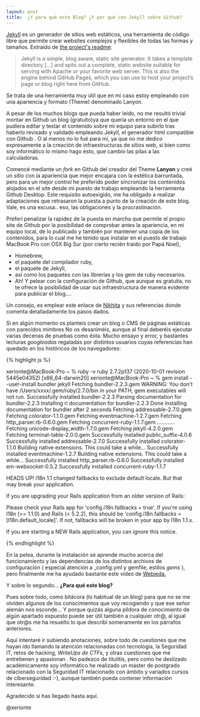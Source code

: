 ```yaml
---
layout: post
title:  ¿Y para qué este Blog? ¿Y por qué con Jekyll sobre Github?
---
```


[Jekyll](https://jekyllrb.com) es un generador de sitios web estáticos, una herramienta de código libre que permite crear websites complejos y flexibles de todas las formas y tamaños. Extraído de [the project's readme](https://github.com/mojombo/jekyll/blob/master/README.markdown):

  > Jekyll is a simple, blog aware, static site generator. It takes a template directory [...] and spits out a complete, static website suitable for serving with Apache or your favorite web server. This is also the engine behind GitHub Pages, which you can use to host your project’s page or blog right here from GitHub.

 Se trata de una herramienta muy útil que en mi caso estoy empleando con una apariencia y formato (Theme) denominado Lanyon. 
 
 A pesar de los muchos blogs que pueda haber leído, no me resultó trivial montar en Github un blog (gratuito)ya que quería un entorno en el que pudiera editar y testar el contenido sobre mi equipo para subirlo tras haberlo  revisado y validado empleando Jekyll, el generador html compatible con Github . O al menos no lo fué para mí, ya que no me dedico expresamente a la creación de infraestructuras de sitios web, si bien como soy informático lo mismo hago ésto, que cambio las pilas a las calculadoras.   

 Comencé mediante un *fork* en Github del creador del Theme **Lanyon** y creé un sitio con la apariencia que mejor encajara con la estética barruntada, pero para un mejor control he preferido poder sincronizar los contenidos alojados en el site desde mi puesto de trabajo empleando la herramienta Github Desktop. Este requisito autoexigido, me ha obligado a realizar adaptaciones que retrasaron la puesta a punto de la creación de este blog. Vale, es una excusa.. eso, las obligaciones y la procrastinación. 
 
 Preferí penalizar la rapidez de la puesta en marcha que permite el propio site de Github por la posibilidad de comprobar antes la apariencia, en mi equipo local, de lo publicado y también por mantener una copia de los contenidos, para lo cual me he tenido que instalar en el puesto de trabajo MacBook Pro con OSX Big Sur (por cierto recién traído por Papá Noel),  
 
 * Homebrew, 
 * el paquete del compilador ruby, 
 * el paquete de Jekyll, 
 * así como los paquetes con las librerías y los gem de ruby necesarios. 
 * Ah! Y pelear con la configuración de  Github, que aunque es gratuita, no te ofrece la posibilidad de usar sus infraestructura de manera evidente para publicar el blog....
 
 Un consejo, es  emplear este enlace de [Nikhita](https://www.nikhita.dev/build-blog-using-github-jekyll) y sus referencias donde comenta detalladamente los pasos dados.
 
 Si en algún momento os planteis crear un blog o CMS de páginas estáticas con parecidos mimbres No os desaniméis, aunque al final deberéis ejecutar varias decenas de pruebas como ésta. Mucho ensayo y error, y bastantes lecturas *googleadas* regaladas por  distintos usuarios cuyas referencias han quedado en los históricos de los navegadores:
 
 {% highlight js %}
 
xerionte@MacBook-Pro ~ % ruby -v
ruby 2.7.2p137 (2020-10-01 revision 5445e04352) [x86_64-darwin20]
xerionte@MacBook-Pro ~ % gem install --user-install bundler jekyll
Fetching bundler-2.2.3.gem
WARNING:  You don't have /Users/xxxx/.gem/ruby/2.7.0/bin in your PATH,
	  gem executables will not run.
Successfully installed bundler-2.2.3
Parsing documentation for bundler-2.2.3
Installing ri documentation for bundler-2.2.3
Done installing documentation for bundler after 2 seconds
Fetching addressable-2.7.0.gem
Fetching colorator-1.1.0.gem
Fetching eventmachine-1.2.7.gem
Fetching http_parser.rb-0.6.0.gem
Fetching concurrent-ruby-1.1.7.gem
............
Fetching unicode-display_width-1.7.0.gem
Fetching jekyll-4.2.0.gem
Fetching terminal-table-2.0.0.gem
Successfully installed public_suffix-4.0.6
Successfully installed addressable-2.7.0
Successfully installed colorator-1.1.0
Building native extensions. This could take a while...
Successfully installed eventmachine-1.2.7
Building native extensions. This could take a while...
Successfully installed http_parser.rb-0.6.0
Successfully installed em-websocket-0.5.2
Successfully installed concurrent-ruby-1.1.7

HEADS UP! i18n 1.1 changed fallbacks to exclude default locale.
But that may break your application.

If you are upgrading your Rails application from an older version of Rails:

Please check your Rails app for 'config.i18n.fallbacks = true'.
If you're using I18n (>= 1.1.0) and Rails (< 5.2.2), this should be
'config.i18n.fallbacks = [I18n.default_locale]'.
If not, fallbacks will be broken in your app by I18n 1.1.x.

If you are starting a NEW Rails application, you can ignore this notice.

{% endhighlight %}
 
 En la pelea, durante la instalación se aprende mucho acerca del funcionamiento y las dependencias de los distintos archivos de configuración ( especial atención a _config.yml y gemfile, estilos *gems* ), pero finalmente me ha ayudado bastante este vídeo de [Webjeda.](http://youtube.com/watch?v=Whbs1UlPWtM)
     
Y sobre lo segundo... **¿Para qué este blog?**
 
 Pues sobre todo, como bitácora (lo habitual de un blog) para que no se me olviden algunos de los conocimientos que voy recogiendo y que ese señor alemán nos esconde... Y porque quizás alguna píldora de conocimiento de algún apartado expuesto puede ser útil también a cualquier otr@, al igual que otr@s me ha resuelto lo que describí someramente en los párrafos anteriores.
 
 Aquí intentaré ir subiendo anotaciones, sobre todo de cuestiones que me hayan ido llamando la atención relacionadas con tecnología, la Seguridad IT, retos de hacking, *WriteUps de CTFs*, y otras cuestiones que me entretienen y apasionan . No padezco de titulitis, pero como he deslizado académicamente soy informático  he realizado un máster de postgrado relacionado con la  Seguridad IT relacionado con ámbito y variados  cursos de ciberseguridad :-), aunque también pueda contener información interesante. 
 
 Agradecido si has llegado hasta aquí.
 
 @xerionte
 
 
 
 

